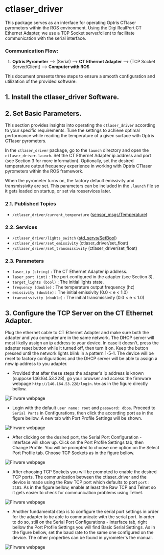 # ctlaser_driver

This package serves as an interface for operating Optris CTlaser pyrometers within the ROS environment.
Using the Digi RealPort CT Ethernet Adapter, we use a TCP Socket server/client to facilitate communication
with the serial interface.

### Communication Flow:

1. **Optris Pyrometer** ⟶ (Serial) ⟶ **CT Ethernet Adapter** ⟶ (TCP Socket Server/Client) ⟶ **Computer with ROS**

This document presents three steps to ensure a smooth configuration and utilization of the provided software:

## 1. Install the ctlaser_driver Software.

## 2. Set Basic Parameters.

This section provides insights into operating the `ctlaser_driver` according to your specific requirements.
Tune the settings to achieve optimal performance while reading the temperature of a given surface with Optris
CTlaser pyrometers.

In the `ctlaser_driver` package, go to the `launch` directory and open the `ctlaser_driver.launch`. Set the CT
Ethernet Adapter ip address and port (see Section 3 for more information). Optionally, set the desired temperature
output frequency experience in working with Optris CTlaser pyrometers within the ROS framework.

When the pyrometer turns on, the factory default emissivity and transmissivity are set. This parameters can be included
in the `.launch` file so it gets loaded on startup, or set via rosservices later.

### 2.1. Published Topics

- ```/ctlaser_driver/current_temperature``` ([sensor_msgs/Temperature](https://docs.ros.org/en/melodic/api/sensor_msgs/html/msg/Temperature.html))

### 2.2. Services

- ```/ctlaser_driver/lights_switch``` ([std_servs/SetBool](https://docs.ros.org/en/noetic/api/std_srvs/html/srv/SetBool.html))
- ```/ctlaser_driver/set_emissivity``` (ctlaser_driver/set_float)
- ```/ctlaser_driver/set_transmissivity``` (ctlaser_driver/set_float)

### 2.3. Parameters

- ```laser_ip (string)``` : The CT Ethernet Adapter ip address.
- ```laser_port (int)``` : The port configured in the adapter (see Section 3).
- ```target_lights (bool)``` : The initial lights state.
- ```frequency (double)``` : The temperature output frequency (hz)
- ```emissivity (double)``` : The initial emissivity (0.0 < e < 1.0)
- ```transmissivity (double)``` : The initial transmissivity (0.0 < e < 1.0)

## 3. Configure the TCP Server on the CT Ethernet Adapter.

Plug the ethernet cable to CT Ethernet Adapter and make sure both the adapter and you computer are in the same network.
The DHCP server will most likelly assign an ip address to your device. In case it doesn't, press the adapter reset button
while it turned off, then turn it on. Keep the button pressed until the network lights blink in a pattern 1-5-1. The device
will be reset to factory configurations and the DHCP server will be able to assign a new ip address to you adapter.

- Provided that after these steps the adapter's ip address is known (suppose 146.164.53.228), go your browser and access the firmware webpage
```http://146.164.53.228/login.htm``` as in the figure directly bellow.

![Firware webpage](./images/adapter-web.png)

- Login with the default ```user name: root``` and ```password: dbps```. Proceed to ```Serial Ports``` in Configurations, then click the according
port as in the figure bellow. A new tab with Port Profile Settings will be shown.

![Firware webpage](./images/adapter-config1.png)

- After clicking on the desired port, the Serial Port Configuration - Interface will show up. Click on the Port Profile Settings tab, then
Change Profile. You will be prompted to choose one option on the Select Port Profile tab. Choose TCP Sockets as in the figure bellow.

![Firware webpage](./images/adapter-config3.png)

- After choosing TCP Sockets you will be prompted to enable the desired TCP ports. The communication between the ctlaser_driver and the device is made
using the Raw TCP port which defaults to port ```port: 2101```. As in the figure bellow, enable at least the Raw TCP and Telnet so it gets easier to check
for communication problems using Telnet.

![Firware webpage](./images/adapter-config4.png)

- Another fundamental step is to configure the serial port settings in order for the adapter to be able to communicate with the serial port. In order to do so,
still on the Serial Port Configurations - Interface tab, right bellow the Port Profile Settings you will find Basic Serial Settings. As in the figure bellow,
set the baud rate to the same one configured on the device. The other properties can be found in pyrometer's the manual.

![Firware webpage](./images/adapter-config5.png)
